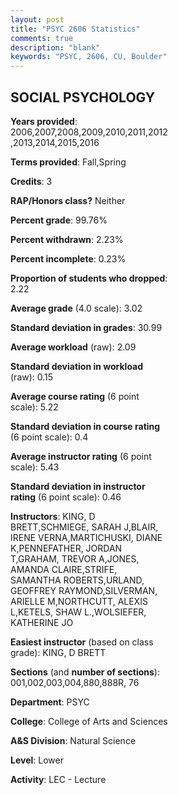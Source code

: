```yaml
---
layout: post
title: "PSYC 2606 Statistics"
comments: true
description: "blank"
keywords: "PSYC, 2606, CU, Boulder"
--- 
```

<head>
<script src="https://ajax.googleapis.com/ajax/libs/jquery/2.1.3/jquery.min.js"></script>
<script src="https://dl.dropboxusercontent.com/s/pc42nxpaw1ea4o9/highcharts.js?dl=0"></script>
<!-- <script src="../assets/js/highcharts.js"></script> -->
<style type="text/css">@font-face {
	font-family: "Bebas Neue";
	src: url(https://www.filehosting.org/file/details/544349/BebasNeue%20Regular.otf) format("opentype");
	}
	h1.Bebas { 
		font-family: "Bebas Neue", Verdana, Tahoma;
	}
</style>
</head>
<body>
	<div id="container" style="float: right; width: 45%; height: 88%; margin-left: 2.5%; margin-right: 2.5%;"></div>
	<script language="JavaScript">
		$(document).ready(function() {
		var chart = {type: 'column'};
		var title = {text: 'Grade Distribution'};
		var xAxis = {categories: ['A','B','C','D','F'],crosshair: true};
		var yAxis = {min: 0,title: {text: 'Percentage'}};
		var tooltip = {headerFormat: '<center><b><span style="font-size:20px">{point.key}</span></b></center>',
		               pointFormat: '<td style="padding:0"><b>{point.y:.1f}%</b></td>',
		               footerFormat: '</table>',shared: true,useHTML: true};
		var plotOptions = {column: {pointPadding: 0.0,borderWidth: 0}};  
		var credits = {enabled: false};var series= [{name: 'Percent',data: [32.26,41.56,19.56,4.37,2.25,]}];
		var json = {};
		json.chart = chart;
		json.title = title;
		json.tooltip = tooltip;
		json.xAxis = xAxis;
		json.yAxis = yAxis;  
		json.series = series;
		json.plotOptions = plotOptions;  
		json.credits = credits;
		$('#container').highcharts(json);
	});
	</script>
</body>
			   
## SOCIAL PSYCHOLOGY

**Years provided**: 2006,2007,2008,2009,2010,2011,2012,2013,2014,2015,2016

**Terms provided**: Fall,Spring

**Credits**: 3

**RAP/Honors class?** Neither

**Percent grade**: 99.76%

**Percent withdrawn**: 2.23%

**Percent incomplete**: 0.23%

**Proportion of students who dropped**: 2.22

**Average grade** (4.0 scale): 3.02

**Standard deviation in grades**: 30.99

**Average workload** (raw): 2.09

**Standard deviation in workload** (raw): 0.15

**Average course rating** (6 point scale): 5.22

**Standard deviation in course rating** (6 point scale): 0.4

**Average instructor rating** (6 point scale): 5.43

**Standard deviation in instructor rating** (6 point scale): 0.46

**Instructors**: KING, D BRETT,SCHMIEGE, SARAH J,BLAIR, IRENE VERNA,MARTICHUSKI, DIANE K,PENNEFATHER, JORDAN T,GRAHAM, TREVOR A,JONES, AMANDA CLAIRE,STRIFE, SAMANTHA ROBERTS,URLAND, GEOFFREY RAYMOND,SILVERMAN, ARIELLE M,NORTHCUTT, ALEXIS L,KETELS, SHAW L.,WOLSIEFER, KATHERINE JO

**Easiest instructor** (based on class grade): KING, D BRETT

**Sections** (and **number of sections**): 001,002,003,004,880,888R, 76

**Department**: PSYC

**College**: College of Arts and Sciences

**A&S Division**: Natural Science

**Level**: Lower

**Activity**: LEC - Lecture